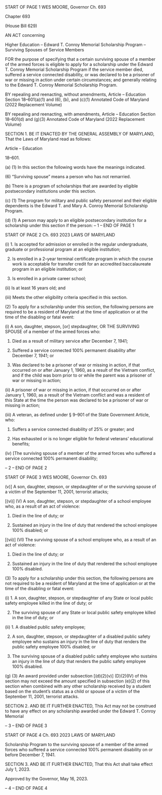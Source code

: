 START OF PAGE 1
WES MOORE, Governor Ch. 693

Chapter 693

(House Bill 629)

AN ACT concerning

Higher Education – Edward T. Conroy Memorial Scholarship Program –
Surviving Spouses of Service Members

FOR the purpose of specifying that a certain surviving spouse of a member of the armed
forces is eligible to apply for a scholarship under the Edward T. Conroy Memorial
Scholarship Program if the service member died, suffered a service connected
disability, or was declared to be a prisoner of war or missing in action under certain
circumstances; and generally relating to the Edward T. Conroy Memorial
Scholarship Program.

BY repealing and reenacting, without amendments,
Article – Education
Section 18–601(a)(1) and (6), (b), and (c)(1)
Annotated Code of Maryland
(2022 Replacement Volume)

BY repealing and reenacting, with amendments,
Article – Education
Section 18–601(d) and (g)(3)
Annotated Code of Maryland
(2022 Replacement Volume)

SECTION 1. BE IT ENACTED BY THE GENERAL ASSEMBLY OF MARYLAND,
That the Laws of Maryland read as follows:

Article – Education

18–601.

(a) (1) In this section the following words have the meanings indicated.

(6) “Surviving spouse” means a person who has not remarried.

(b) There is a program of scholarships that are awarded by eligible postsecondary
institutions under this section.

(c) (1) The program for military and public safety personnel and their eligible
dependents is the Edward T. and Mary A. Conroy Memorial Scholarship Program.

(d) (1) A person may apply to an eligible postsecondary institution for a
scholarship under this section if the person:
– 1 –
END OF PAGE 1

START OF PAGE 2
Ch. 693 2023 LAWS OF MARYLAND

(i) 1. Is accepted for admission or enrolled in the regular
undergraduate, graduate or professional program at an eligible institution;

2. Is enrolled in a 2–year terminal certificate program in
which the course work is acceptable for transfer credit for an accredited baccalaureate
program in an eligible institution; or

3. Is enrolled in a private career school;

(ii) Is at least 16 years old; and

(iii) Meets the other eligibility criteria specified in this section.

(2) To apply for a scholarship under this section, the following persons are
required to be a resident of Maryland at the time of application or at the time of the
disabling or fatal event:

(i) A son, daughter, stepson, [or] stepdaughter, OR THE
SURVIVING SPOUSE of a member of the armed forces who:

1. Died as a result of military service after December 7, 1941;

2. Suffered a service connected 100% permanent disability
after December 7, 1941; or

3. Was declared to be a prisoner of war or missing in action,
if that occurred on or after January 1, 1960, as a result of the Vietnam conflict, and if the
child was born prior to or while the parent was a prisoner of war or missing in action;

(ii) A prisoner of war or missing in action, if that occurred on or after
January 1, 1960, as a result of the Vietnam conflict and was a resident of this State at the
time the person was declared to be a prisoner of war or missing in action;

(iii) A veteran, as defined under § 9–901 of the State Government
Article, who:

1. Suffers a service connected disability of 25% or greater;
and

2. Has exhausted or is no longer eligible for federal veterans’
educational benefits;

(iv) [The surviving spouse of a member of the armed forces who
suffered a service connected 100% permanent disability;

– 2 –
END OF PAGE 2

START OF PAGE 3
WES MOORE, Governor Ch. 693

(v)] A son, daughter, stepson, or stepdaughter of or the surviving
spouse of a victim of the September 11, 2001, terrorist attacks;

[(vi)] (V) A son, daughter, stepson, or stepdaughter of a school
employee who, as a result of an act of violence:

1. Died in the line of duty; or

2. Sustained an injury in the line of duty that rendered the
school employee 100% disabled; or

[(vii)] (VI) The surviving spouse of a school employee who, as a result
of an act of violence:

1. Died in the line of duty; or

2. Sustained an injury in the line of duty that rendered the
school employee 100% disabled.

(3) To apply for a scholarship under this section, the following persons are
not required to be a resident of Maryland at the time of application or at the time of the
disabling or fatal event:

(i) 1. A son, daughter, stepson, or stepdaughter of any State or
local public safety employee killed in the line of duty; or

2. The surviving spouse of any State or local public safety
employee killed in the line of duty; or

(ii) 1. A disabled public safety employee;

2. A son, daughter, stepson, or stepdaughter of a disabled
public safety employee who sustains an injury in the line of duty that renders the public
safety employee 100% disabled; or

3. The surviving spouse of a disabled public safety employee
who sustains an injury in the line of duty that renders the public safety employee 100%
disabled.

(g) (3) An award provided under subsection [(d)(2)(v)] (D)(2)(IV) of this
section may not exceed the amount specified in subsection (e)(2) of this section when
combined with any other scholarship received by a student based on the student’s status
as a child or spouse of a victim of the September 11, 2001, terrorist attacks.

SECTION 2. AND BE IT FURTHER ENACTED, This Act may not be construed to
have any effect on any scholarship awarded under the Edward T. Conroy Memorial

– 3 –
END OF PAGE 3

START OF PAGE 4
Ch. 693 2023 LAWS OF MARYLAND

Scholarship Program to the surviving spouse of a member of the armed forces who suffered
a service connected 100% permanent disability on or before December 7, 1941.

SECTION 3. AND BE IT FURTHER ENACTED, That this Act shall take effect July
1, 2023.

Approved by the Governor, May 16, 2023.

– 4 –
END OF PAGE 4